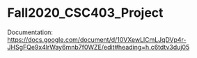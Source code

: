 # Fall2020_CSC403_Project
Documentation: https://docs.google.com/document/d/10VXewLlCmLJqDVp4r-JHSgFQe9x4lrWay6mnb7f0WZE/edit#heading=h.c6tdtv3duj05